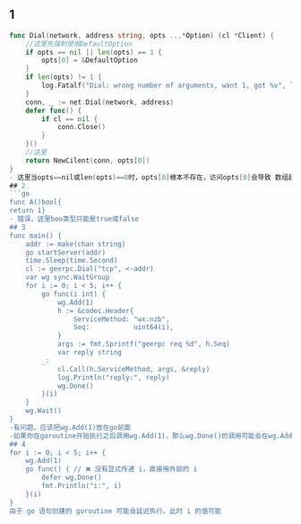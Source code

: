 ## 1
```go
func Dial(network, address string, opts ...*Option) (cl *Client) {
	//这里先强制使用DefaultOption
	if opts == nil || len(opts) == 1 {
		opts[0] = &DefaultOption
	}
	if len(opts) != 1 {
		log.Fatalf("Dial: wrong number of arguments, want 1, got %v", len(opts))
	}
	conn, _ := net.Dial(network, address)
	defer func() {
		if cl == nil {
			conn.Close()
		}
	}()
	//这里
	return NewCilent(conn, opts[0])
}
- 这里当opts==nil或len(opts)==0时，opts[0]根本不存在，访问opts[0]会导致 数组越界访问
## 2
```go
func A()bool{
return 1}
- 错误，这里boo类型只能是true或false
## 3
func main() {
	addr := make(chan string)
	go startServer(addr)
	time.Sleep(time.Second)
	cl := geerpc.Dial("tcp", <-addr)
	var wg sync.WaitGroup
	for i := 0; i < 5; i++ {
		go func(i int) {
			wg.Add(1)
			h := &codec.Header{
				ServiceMethod: "wx.nzb",
				Seq:           uint64(i),
			}
			args := fmt.Sprintf("geerpc req %d", h.Seq)
			var reply string
		_:
			cl.Call(h.ServiceMethod, args, &reply)
			log.Println("reply:", reply)
			wg.Done()
		}(i)
	}
	wg.Wait()
}
-有问题，应该把wg.Add(1)放在go前面
-如果你在goroutine开始执行之后调用wg.Add(1)，那么wg.Done()的调用可能会在wg.Add(1)之前，从而导致wg.Wait()无法正确等待所有goroutine完成。
## 4
for i := 0; i < 5; i++ {
	wg.Add(1)
	go func() { // ❌ 没有显式传递 i，直接用外部的 i
		defer wg.Done()
		fmt.Println("i:", i)
	}(i)
}
由于 go 语句创建的 goroutine 可能会延迟执行，此时 i 的值可能